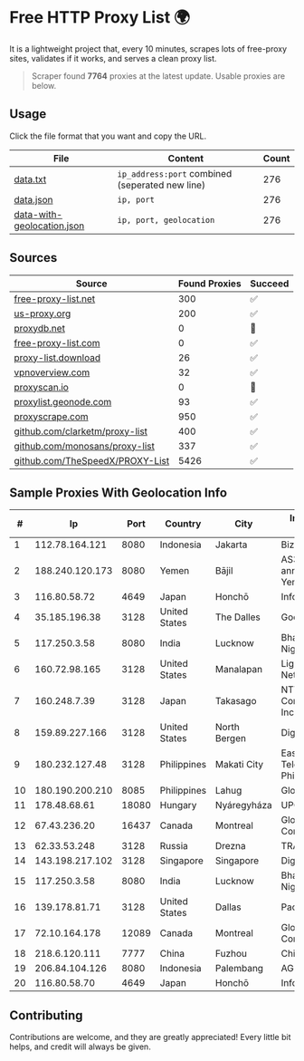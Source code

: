 
# Free HTTP Proxy List 🌍

It is a lightweight project that, every 10 minutes, scrapes lots of free-proxy sites, validates if it works, and serves a clean proxy list.


> Scraper found **7764** proxies at the latest update. Usable proxies are below.

## Usage

Click the file format that you want and copy the URL.


|File|Content|Count|
|----|-------|-----|
|[data.txt](https://raw.githubusercontent.com/themiralay/Proxy-List-World/master/data.txt)|`ip_address:port` combined (seperated new line)|276|
|[data.json](https://raw.githubusercontent.com/themiralay/Proxy-List-World/master/data.json)|`ip, port`|276|
|[data-with-geolocation.json](https://raw.githubusercontent.com/themiralay/Proxy-List-World/master/data-with-geolocation.json)|`ip, port, geolocation`|276|

## Sources

|Source|Found Proxies|Succeed|
|------|-------------|-------|
|[free-proxy-list.net](https://free-proxy-list.net)|300|✅|
|[us-proxy.org](https://www.us-proxy.org)|200|✅|
|[proxydb.net](http://proxydb.net)|0|🚫|
|[free-proxy-list.com](https://free-proxy-list.com/?page=&port=&type%5B%5D=http&type%5B%5D=https&up_time=0&search=Search)|0|✅|
|[proxy-list.download](https://www.proxy-list.download/HTTP)|26|✅|
|[vpnoverview.com](https://vpnoverview.com/privacy/anonymous-browsing/free-proxy-servers)|32|✅|
|[proxyscan.io](https://www.proxyscan.io)|0|🚫|
|[proxylist.geonode.com](https://proxylist.geonode.com/api/proxy-list?limit=300&page=1&sort_by=lastChecked&sort_type=desc&protocols=http,https)|93|✅|
|[proxyscrape.com](https://api.proxyscrape.com/v2/?request=displayproxies&protocol=http&timeout=10000&country=all&ssl=all&anonymity=all)|950|✅|
|[github.com/clarketm/proxy-list](https://raw.githubusercontent.com/clarketm/proxy-list/master/proxy-list-raw.txt)|400|✅|
|[github.com/monosans/proxy-list](https://raw.githubusercontent.com/monosans/proxy-list/main/proxies/http.txt)|337|✅|
|[github.com/TheSpeedX/PROXY-List](https://raw.githubusercontent.com/TheSpeedX/PROXY-List/master/http.txt)|5426|✅|


## Sample Proxies With Geolocation Info

|#|Ip|Port|Country|City|Internet Service Provider|
|-|--|----|-------|----|-------------------------|
|1|112.78.164.121|8080|Indonesia|Jakarta|Biznet Networks|
|2|188.240.120.173|8080|Yemen|Bājil|AS30873 annoucement YemenNet|
|3|116.80.58.72|4649|Japan|Honchō|InfoSphere|
|4|35.185.196.38|3128|United States|The Dalles|Google LLC|
|5|117.250.3.58|8080|India|Lucknow|Bharat Sanchar Nigam Ltd|
|6|160.72.98.165|3128|United States|Manalapan|Lightower Fiber Networks I|
|7|160.248.7.39|3128|Japan|Takasago|NTT PC Communications, Inc.|
|8|159.89.227.166|3128|United States|North Bergen|DigitalOcean, LLC|
|9|180.232.127.48|3128|Philippines|Makati City|Eastern Telecommunications Philippines, Inc.|
|10|180.190.200.210|8085|Philippines|Lahug|Globe Telecom|
|11|178.48.68.61|18080|Hungary|Nyáregyháza|UPC|
|12|67.43.236.20|16437|Canada|Montreal|GloboTech Communications|
|13|62.33.53.248|3128|Russia|Drezna|TRANS-TELECOM|
|14|143.198.217.102|3128|Singapore|Singapore|DigitalOcean, LLC|
|15|117.250.3.58|8080|India|Lucknow|Bharat Sanchar Nigam Ltd|
|16|139.178.81.71|3128|United States|Dallas|Packet Host, Inc.|
|17|72.10.164.178|12089|Canada|Montreal|GloboTech Communications|
|18|218.6.120.111|7777|China|Fuzhou|China Telecom|
|19|206.84.104.126|8080|Indonesia|Palembang|AGIS|
|20|116.80.58.70|4649|Japan|Honchō|InfoSphere|



## Contributing

Contributions are welcome, and they are greatly appreciated! Every
little bit helps, and credit will always be given.

